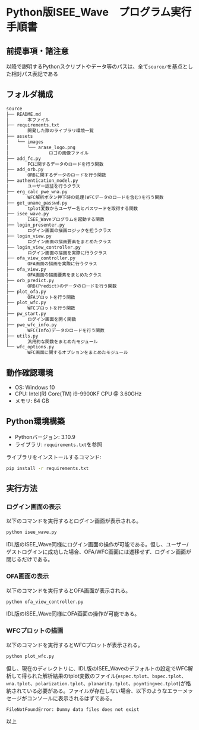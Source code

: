 # Python版ISEE_Wave　プログラム実行手順書

## 前提事項・諸注意

以降で説明するPythonスクリプトやデータ等のパスは、全て`source/`を基点とした相対パス表記である

## フォルダ構成

```txt
source
├── README.md
│       本ファイル
├── requirements.txt
│       開発した際のライブラリ環境一覧
├── assets
│   └── images
│       └── arase_logo.png
│               ロゴの画像ファイル
├── add_fc.py
│       FCに関するデータのロードを行う関数
├── add_orb.py
│       ORBに関するデータのロードを行う関数
├── authentication_model.py
│       ユーザー認証を行うクラス
├── erg_calc_pwe_wna.py
│       WFC解析ボタン押下時の処理(WFCデータのロードを含む)を行う関数
├── get_uname_passwd.py
│       tplot変数からユーザー名とパスワードを取得する関数
├── isee_wave.py
│       ISEE_Waveプログラムを起動する関数
├── login_presenter.py
│       ログイン画面の描画ロジックを担うクラス
├── login_view.py
│       ログイン画面の描画要素をまとめたクラス
├── login_view_controller.py
│       ログイン画面の描画を実際に行うクラス
├── ofa_view_controller.py
│       OFA画面の描画を実際に行うクラス
├── ofa_view.py
│       OFA画面の描画要素をまとめたクラス
├── orb_predict.py
│       ORB(Predict)のデータのロードを行う関数
├── plot_ofa.py
│       OFAプロットを行う関数
├── plot_wfc.py
│       WFCプロットを行う関数
├── pw_start.py
│       ログイン画面を開く関数
├── pwe_wfc_info.py
│       WFC(Info)データのロードを行う関数
├── utils.py
│       汎用的な関数をまとめたモジュール
└── wfc_options.py
        WFC画面に関するオプションをまとめたモジュール
```

## 動作確認環境

* OS: Windows 10
* CPU: Intel(R) Core(TM) i9-9900KF CPU @ 3.60GHz
* メモリ: 64 GB

## Python環境構築

* Pythonバージョン: 3.10.9
* ライブラリ: `requirements.txt`を参照

ライブラリをインストールするコマンド:

```sh
pip install -r requirements.txt
```

## 実行方法

### ログイン画面の表示

以下のコマンドを実行するとログイン画面が表示される。

```sh
python isee_wave.py
```

IDL版のISEE_Wave同様にログイン画面の操作が可能である。但し、ユーザー/ゲストログインに成功した場合、OFA/WFC画面には遷移せず、ログイン画面が閉じるだけである。

### OFA画面の表示

以下のコマンドを実行するとOFA画面が表示される。

```sh
python ofa_view_controller.py
```

IDL版のISEE_Wave同様にOFA画面の操作が可能である。

### WFCプロットの描画

以下のコマンドを実行するとWFCプロットが表示される。

```sh
python plot_wfc.py
```

但し、現在のディレクトリに、IDL版のISEE_Waveのデフォルトの設定でWFC解析して得られた解析結果のtplot変数のファイル(`espec.tplot`、`bspec.tplot`、`wna.tplot`、`polarization.tplot`、`planarity.tplot`、`poyntingvec.tplot`)が格納されている必要がある。ファイルが存在しない場合、以下のようなエラーメッセージがコンソールに表示されるはずである。

```
FileNotFoundError: Dummy data files does not exist
```

以上